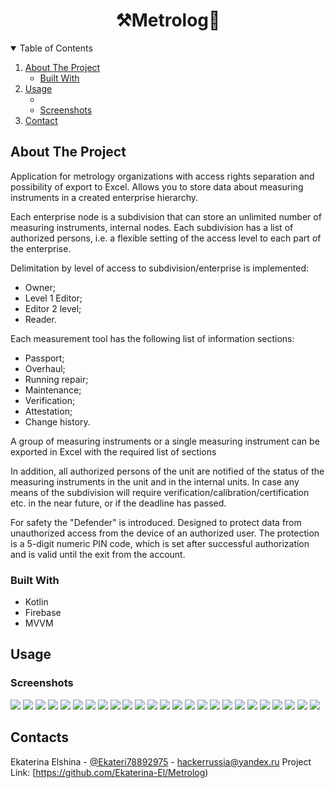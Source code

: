 

<!-- PROJECT LOGO -->
<p>
  <h1 align="center">⚒️Metrolog🔩</h1>
</p>



<!-- TABLE OF CONTENTS -->
<details open="open">
  <summary>Table of Contents</summary>
  <ol>
    <li>
      <a href="#about-the-project">About The Project</a>
      <ul>
        <li><a href="#built-with">Built With</a></li>
      </ul>
    </li>
    <li>
      <a href="#usage">Usage</a>
      <ul>
        <li><a href="#demo"></a></li>
        <li><a href="#srceenshots">Screenshots</a></li>
      </ul>
    </li>
    <li><a href="#contact">Contact</a></li>
  </ol>
</details>



<!-- ABOUT THE PROJECT -->
## About The Project

Application for metrology organizations with access rights separation and possibility of export to Excel. Allows you to store data about measuring instruments in a created enterprise hierarchy.

Each enterprise node is a subdivision that can store an unlimited number of measuring instruments, internal nodes. Each subdivision has a list of authorized persons, i.e. a flexible setting of the access level to each part of the enterprise.

Delimitation by level of access to subdivision/enterprise is implemented: 
- Owner;
- Level 1 Editor;
- Editor 2 level;
- Reader.

Each measurement tool has the following list of information sections:
- Passport;
- Overhaul;
- Running repair;
- Maintenance;
- Verification;
- Attestation;
- Change history.

A group of measuring instruments or a single measuring instrument can be exported in Excel with the required list of sections


In addition, all authorized persons of the unit are notified of the status of the measuring instruments in the unit and in the internal units. In case any means of the subdivision will require verification/calibration/certification etc. in the near future, or if the deadline has passed. 

For safety the "Defender" is introduced. Designed to protect data from unauthorized access from the device of an authorized user. The protection is a 5-digit numeric PIN code, which is set after successful authorization and is valid until the exit from the account.


### Built With
* Kotlin
* Firebase
* MVVM


## Usage

### Screenshots
![](https://github.com/Ekaterina-El/SoundSpec/blob/master/screenshot/1.jpg)
![](https://github.com/Ekaterina-El/SoundSpec/blob/master/screenshot/2.jpg)
![](https://github.com/Ekaterina-El/SoundSpec/blob/master/screenshot/3.jpg)
![](https://github.com/Ekaterina-El/SoundSpec/blob/master/screenshot/4.jpg)
![](https://github.com/Ekaterina-El/SoundSpec/blob/master/screenshot/5.jpg)
![](https://github.com/Ekaterina-El/SoundSpec/blob/master/screenshot/6.jpg)
![](https://github.com/Ekaterina-El/SoundSpec/blob/master/screenshot/7.jpg)
![](https://github.com/Ekaterina-El/SoundSpec/blob/master/screenshot/8.jpg)
![](https://github.com/Ekaterina-El/SoundSpec/blob/master/screenshot/9.jpg)
![](https://github.com/Ekaterina-El/SoundSpec/blob/master/screenshot/10.jpg)
![](https://github.com/Ekaterina-El/SoundSpec/blob/master/screenshot/11.jpg)
![](https://github.com/Ekaterina-El/SoundSpec/blob/master/screenshot/12.jpg)
![](https://github.com/Ekaterina-El/SoundSpec/blob/master/screenshot/13.jpg)
![](https://github.com/Ekaterina-El/SoundSpec/blob/master/screenshot/14.jpg)
![](https://github.com/Ekaterina-El/SoundSpec/blob/master/screenshot/15.jpg)
![](https://github.com/Ekaterina-El/SoundSpec/blob/master/screenshot/16.jpg)
![](https://github.com/Ekaterina-El/SoundSpec/blob/master/screenshot/17.jpg)
![](https://github.com/Ekaterina-El/SoundSpec/blob/master/screenshot/18.jpg)
![](https://github.com/Ekaterina-El/SoundSpec/blob/master/screenshot/19.jpg)
![](https://github.com/Ekaterina-El/SoundSpec/blob/master/screenshot/20.jpg)
![](https://github.com/Ekaterina-El/SoundSpec/blob/master/screenshot/21.jpg)
![](https://github.com/Ekaterina-El/SoundSpec/blob/master/screenshot/22.jpg)
![](https://github.com/Ekaterina-El/SoundSpec/blob/master/screenshot/23.jpg)
![](https://github.com/Ekaterina-El/SoundSpec/blob/master/screenshot/24.jpg)
![](https://github.com/Ekaterina-El/SoundSpec/blob/master/screenshot/25.jpg)

## Contacts
Ekaterina Elshina - [@Ekateri78892975](https://twitter.com/Ekateri78892975) - hackerrussia@yandex.ru
Project Link: [https://github.com/Ekaterina-El/Metrolog)

